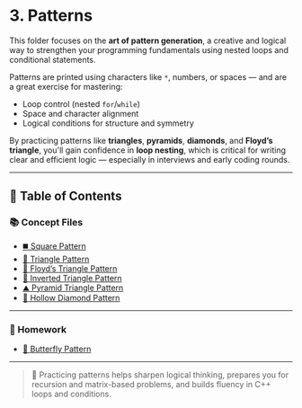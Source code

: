 # 3. Patterns

This folder focuses on the **art of pattern generation**, a creative and logical way to strengthen your programming fundamentals using nested loops and conditional statements.

Patterns are printed using characters like `*`, numbers, or spaces — and are a great exercise for mastering:
- Loop control (nested `for`/`while`)
- Space and character alignment
- Logical conditions for structure and symmetry

By practicing patterns like **triangles**, **pyramids**, **diamonds**, and **Floyd’s triangle**, you'll gain confidence in **loop nesting**, which is critical for writing clear and efficient logic — especially in interviews and early coding rounds.

---

## 📘 Table of Contents

### 📚 Concept Files

- [◼️ Square Pattern](/03_Patterns/square_pattern.cpp)
- [🔺 Triangle Pattern](/03_Patterns/triangle_pattern.cpp)
- [🔢 Floyd’s Triangle Pattern](/03_Patterns/floydstriangle_pattern.cpp)
- [🔻 Inverted Triangle Pattern](/03_Patterns/invertedtriangle.cpp)
- [⛰️ Pyramid Triangle Pattern](/03_Patterns/pyramidtriangle.cpp)
- [💠 Hollow Diamond Pattern](/03_Patterns/hollowdiamond_pattern.cpp)

---

### 📝 Homework

- [🦋 Butterfly Pattern](/03_Patterns/butterflypattern.cpp)

---

> 🚀 Practicing patterns helps sharpen logical thinking, prepares you for recursion and matrix-based problems, and builds fluency in C++ loops and conditions.
